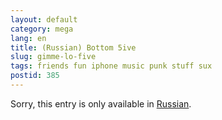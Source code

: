 ```yaml
---
layout: default
category: mega
lang: en
title: (Russian) Bottom 5ive
slug: gimme-lo-five
tags: friends fun iphone music punk stuff sux 
postid: 385
---
```

<p>Sorry, this entry is only available in <a href="http://mega.genn.org/export/getposts.php">Russian</a>.</p>